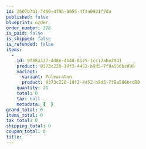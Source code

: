 ```yaml
---
id: 2507b7b1-7469-479b-8955-4f4a0921f7da
published: false
blueprint: order
order_number: 378
is_paid: false
is_shipped: false
is_refunded: false
items:
  -
    id: 9f882337-4d8e-4b44-8175-1cc17abe2041
    product: 8373c220-19f3-4452-b9d5-7f9a566bcd90
    variant:
      variant: Polmaraton
      product: 8373c220-19f3-4452-b9d5-7f9a566bcd90
    quantity: 21
    total: 0
    tax: null
    metadata: {  }
grand_total: 0
items_total: 0
tax_total: 0
shipping_total: 0
coupon_total: 0
title: ' '
---
```

